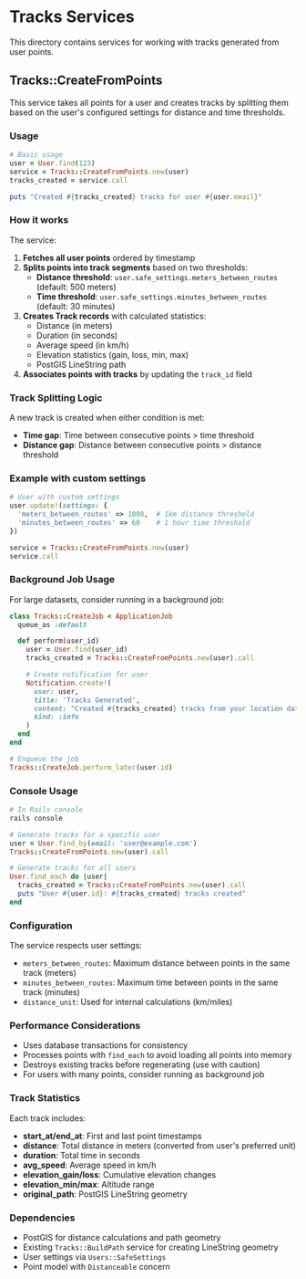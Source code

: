 # Tracks Services

This directory contains services for working with tracks generated from user points.

## Tracks::CreateFromPoints

This service takes all points for a user and creates tracks by splitting them based on the user's configured settings for distance and time thresholds.

### Usage

```ruby
# Basic usage
user = User.find(123)
service = Tracks::CreateFromPoints.new(user)
tracks_created = service.call

puts "Created #{tracks_created} tracks for user #{user.email}"
```

### How it works

The service:

1. **Fetches all user points** ordered by timestamp
2. **Splits points into track segments** based on two thresholds:
   - **Distance threshold**: `user.safe_settings.meters_between_routes` (default: 500 meters)
   - **Time threshold**: `user.safe_settings.minutes_between_routes` (default: 30 minutes)
3. **Creates Track records** with calculated statistics:
   - Distance (in meters)
   - Duration (in seconds)
   - Average speed (in km/h)
   - Elevation statistics (gain, loss, min, max)
   - PostGIS LineString path
4. **Associates points with tracks** by updating the `track_id` field

### Track Splitting Logic

A new track is created when either condition is met:
- **Time gap**: Time between consecutive points > time threshold
- **Distance gap**: Distance between consecutive points > distance threshold

### Example with custom settings

```ruby
# User with custom settings
user.update!(settings: {
  'meters_between_routes' => 1000,  # 1km distance threshold
  'minutes_between_routes' => 60    # 1 hour time threshold
})

service = Tracks::CreateFromPoints.new(user)
service.call
```

### Background Job Usage

For large datasets, consider running in a background job:

```ruby
class Tracks::CreateJob < ApplicationJob
  queue_as :default

  def perform(user_id)
    user = User.find(user_id)
    tracks_created = Tracks::CreateFromPoints.new(user).call

    # Create notification for user
    Notification.create!(
      user: user,
      title: 'Tracks Generated',
      content: "Created #{tracks_created} tracks from your location data",
      kind: :info
    )
  end
end

# Enqueue the job
Tracks::CreateJob.perform_later(user.id)
```

### Console Usage

```ruby
# In Rails console
rails console

# Generate tracks for a specific user
user = User.find_by(email: 'user@example.com')
Tracks::CreateFromPoints.new(user).call

# Generate tracks for all users
User.find_each do |user|
  tracks_created = Tracks::CreateFromPoints.new(user).call
  puts "User #{user.id}: #{tracks_created} tracks created"
end
```

### Configuration

The service respects user settings:

- `meters_between_routes`: Maximum distance between points in the same track (meters)
- `minutes_between_routes`: Maximum time between points in the same track (minutes)
- `distance_unit`: Used for internal calculations (km/miles)

### Performance Considerations

- Uses database transactions for consistency
- Processes points with `find_each` to avoid loading all points into memory
- Destroys existing tracks before regenerating (use with caution)
- For users with many points, consider running as background job

### Track Statistics

Each track includes:

- **start_at/end_at**: First and last point timestamps
- **distance**: Total distance in meters (converted from user's preferred unit)
- **duration**: Total time in seconds
- **avg_speed**: Average speed in km/h
- **elevation_gain/loss**: Cumulative elevation changes
- **elevation_min/max**: Altitude range
- **original_path**: PostGIS LineString geometry

### Dependencies

- PostGIS for distance calculations and path geometry
- Existing `Tracks::BuildPath` service for creating LineString geometry
- User settings via `Users::SafeSettings`
- Point model with `Distanceable` concern
